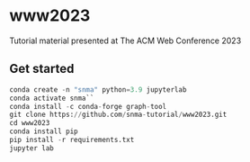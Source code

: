 # www2023
Tutorial material presented at The ACM Web Conference 2023

## Get started
``` python
conda create -n "snma" python=3.9 jupyterlab
conda activate snma``
conda install -c conda-forge graph-tool
git clone https://github.com/snma-tutorial/www2023.git
cd www2023
conda install pip
pip install -r requirements.txt
jupyter lab
```
